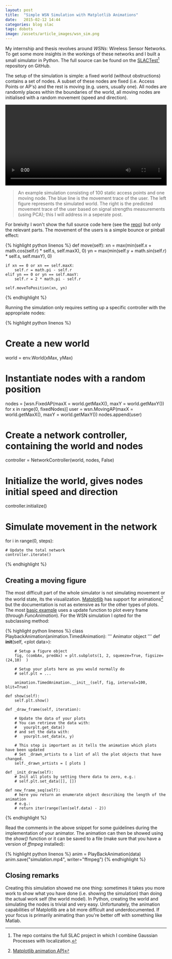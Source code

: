 ```yaml
---
layout: post
title:  "Simple WSN Simulation with Matplotlib Animations"
date:   2015-02-12 14:44
categories: blog slac
tags: dobots
image: /assets/article_images/wsn_sim.png
---
```


My internship and thesis revolves around _WSNs_: Wireless Sensor Networks. To get some more insights in the workings of these networks and I built a small simulator in Python. The full source can be found on the [SLACTest](https://github.com/wouterbulten/SLACTest)[^1] repository on GitHub.

The setup of the simulation is simple: a fixed world (without obstructions) contains a set of nodes. A subset of these nodes are fixed (i.e. Access Points or AP's) and the rest is moving (e.g. users, usually one). All nodes are randomly places within the boundaries of the world, all moving nodes are initialised with a random movement (speed and direction).

<video width="100%" controls>
  	<source src="/assets/movies/sim_20150210172159.mp4" type="video/mp4">
	Your browser does not support the video tag.
</video>

> An example simulation consisting of 100 static access points and one moving node. The blue line is the movement trace of the user. The left figure represents the simulated world. The right is the predicted movement trace of the user based on signal strengths measurements (using PCA); this I will address in a seperate post.

For breivity I won't show the full source code here (see the [repo](https://github.com/wouterbulten/SLACTest)) but only the relevant parts. The movement of the users is a simple bounce or pinball effect:

{% highlight python linenos %}
def move(self):
	xn = max(min(self.x + math.cos(self.r) * self.s, self.maxX), 0)
	yn = max(min(self.y + math.sin(self.r) * self.s, self.maxY), 0)
	
	if xn == 0 or xn == self.maxX:
		self.r = math.pi - self.r
	elif yn == 0 or yn == self.maxY:
		self.r = 2 * math.pi - self.r
	
	self.moveToPosition(xn, yn)
{% endhighlight %}

Running the simulation only requires setting up a specific controller with the appropriate nodes:

{% highlight python linenos %}
# Create a new world
world = env.World(xMax, yMax)
# Instantiate nodes with a random position
nodes = [wsn.FixedAP(maxX = world.getMaxX(), maxY = world.getMaxY()) for x in range(0, fixedNodes)]
user = wsn.MovingAP(maxX = world.getMaxX(), maxY = world.getMaxY())
nodes.append(user)

# Create a network controller, containing the world and nodes
controller = NetworkController(world, nodes, False)
# Initialize the world, gives nodes initial speed and direction
controller.initialize()

# Simulate movement in the network
for i in range(0, steps):
	
	# Update the total network
	controller.iterate()
{% endhighlight %}

## Creating a moving figure

The most difficult part of the whole simulator is not simulating movement or the world state, its the visualization. [Matplotlib](http://matplotlib.org) has support for animations[^2] but the documentation is not as extensive as for the other types of plots. The most [basic example](http://matplotlib.org/1.4.2/examples/animation/basic_example.html) uses a update function to plot every frame (through _FuncAnimation_). For the WSN simulation I opted for the subclassing method:

{% highlight python linenos %}
class PlaybackAnimation(animation.TimedAnimation):
    '''
    Animator object
    '''
    def __init__(self, &#x3C;plot data&#x3E;):
         
    	# Setup a figure object
        fig, (combAx, predAx) = plt.subplots(1, 2, squeeze=True, figsize=(24,10)  )

       	# Setup your plots here as you would normally do
       	# self.plt = ...

        animation.TimedAnimation.__init__(self, fig, interval=100, blit=True)
      
    def show(self):
        self.plt.show()
          
    def _draw_frame(self, iteration):

        # Update the data of your plots
        # You can retrieve the data with:
        #	yourplt.get_data()
        # and set the data with:
        #	yourplt.set_data(x, y)
                
        # This step is important as it tells the animation which plots have been updated
        # Set _drawn_artists to a list of all the plot objects that have changed.
        self._drawn_artists = [ plots ]
        
    def _init_draw(self):
    	# Init all plots by setting there data to zero, e.g.:
        # self.plt.set_data([], [])
        
    def new_frame_seq(self):
        # here you return an enumerate object describing the length of the animation 
        # e.g.:
        # return iter(range(len(self.data) - 2))
    
{% endhighlight %}

Read the comments in the above snippet for some guidelines during the implementation of your animator. The animation can then be showed using the _show()_ function or it can be saved to a file (make sure that you have a version of _ffmpeg_ installed):

{% highlight python linenos %}
anim = PlayBackAnimation(data) 
anim.save("simulation.mp4", writer="ffmpeg")
{% endhighlight %}


## Closing remarks

Creating this simulation showed me one thing: sometimes it takes you more work to show what you have done (i.e. showing the simulation) than doing the actual work self (the world model). In Python, creating the world and simulating the nodes is trivial and very easy. Unfortunately, the animation capabilities of Matplotlib are a bit more difficult and underdocumented. If your focus is primarily animating than you're better off with something like Matlab. 

[^1]: The repo contains the full SLAC project in which I combine Gaussian Processes with localization.
[^2]: [Matplotlib animation API](http://matplotlib.org/api/animation_api.html)